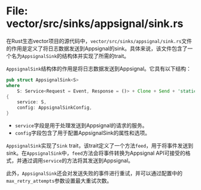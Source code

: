 # File: vector/src/sinks/appsignal/sink.rs

在Rust生态vector项目的源代码中，`vector/src/sinks/appsignal/sink.rs`文件的作用是定义了将日志数据发送到Appsignal的sink。具体来说，该文件包含了一个名为`AppsignalSink`的结构体并实现了所需的trait。

`AppsignalSink`结构体的作用是将日志数据发送到Appsignal。它具有以下结构：

```rust
pub struct AppsignalSink<S>
where
    S: Service<Request = Event, Response = ()> + Clone + Send + 'static,
{
    service: S,
    config: AppsignalSinkConfig,
}
```

- `service`字段是用于处理发送到Appsignal的请求的服务。
- `config`字段包含了用于配置AppsignalSink的属性和选项。

`AppsignalSink`实现了`Sink` trait，该trait定义了一个方法`feed`，用于将事件发送到sink。在`AppsignalSink`中，`feed`方法会将事件转换为Appsignal API可接受的格式，并通过调用`service`的方法将其发送到Appsignal。

此外，`AppsignalSink`还会对发送失败的事件进行重试，并可以通过配置中的`max_retry_attempts`参数设置最大重试次数。

